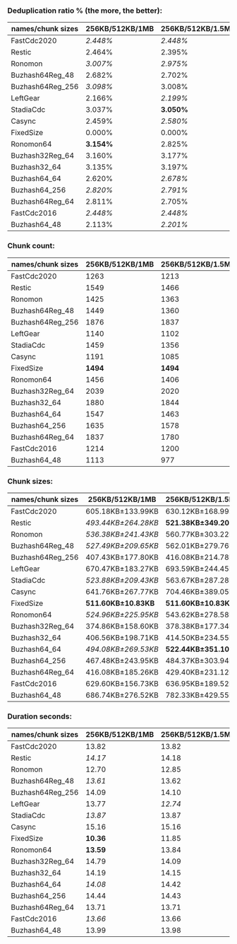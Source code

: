 ### Deduplication ratio % (the more, the better):

| names/chunk sizes | 256KB/512KB/1MB | 256KB/512KB/1.5MB | 256KB/512KB/2MB | 128KB/512KB/2MB | 256KB/512KB/640KB | 256KB/512KB/768KB | 256KB/512KB/896KB | 384KB/512KB/768KB | 256KB/512KB/2.5MB | 256KB/512KB/4MB |
| --------------- | ------------- | --------------- | ------------- | ------------- | --------------- | --------------- | --------------- | --------------- | --------------- | ------------- |
| FastCdc2020     | *2.448%*      | *2.448%*        | *2.448%*      | **2.511%**    | 1.728%          | 2.292%          | *2.463%*        | 1.941%          | *2.448%*        | *2.448%*      |
| Restic          | 2.464%        | 2.395%          | 2.196%        | *2.521%*      | 2.205%          | *2.535%*        | **2.550%**      | 2.375%          | 2.196%          | 2.196%        |
| Ronomon         | *3.007%*      | *2.975%*        | *2.975%*      | 2.821%        | 2.917%          | 2.857%          | **3.071%**      | 1.612%          | *2.975%*        | *2.975%*      |
| Buzhash64Reg_48 | 2.682%        | 2.702%          | 2.702%        | *2.751%*      | **2.935%**      | 2.690%          | *2.815%*        | 2.372%          | 2.702%          | 2.702%        |
| Buzhash64Reg_256 | *3.098%*      | 3.008%          | 3.008%        | **3.441%**    | *3.077%*        | 3.057%          | 3.057%          | 2.432%          | 3.008%          | 3.008%        |
| LeftGear        | 2.166%        | *2.199%*        | *2.199%*      | **2.460%**    | 1.574%          | 1.351%          | 1.734%          | 1.433%          | *2.199%*        | *2.199%*      |
| StadiaCdc       | 3.037%        | **3.050%**      | **3.050%**    | 2.622%        | 3.018%          | **3.050%**      | 3.037%          | 2.213%          | 2.940%          | **3.050%**    |
| Casync          | 2.459%        | *2.580%*        | *2.580%*      | **2.710%**    | 2.301%          | 2.356%          | 2.146%          | 2.100%          | *2.580%*        | *2.580%*      |
| FixedSize       | 0.000%        | 0.000%          | 0.000%        | 0.000%        | 0.000%          | 0.000%          | 0.000%          | 0.000%          | 0.000%          | 0.000%        |
| Ronomon64       | **3.154%**    | 2.825%          | *3.075%*      | *3.093%*      | 2.366%          | 2.643%          | 3.074%          | 1.760%          | *3.075%*        | *3.075%*      |
| Buzhash32Reg_64 | 3.160%        | 3.177%          | 3.197%        | **3.892%**    | *3.327%*        | *3.284%*        | 3.226%          | 2.560%          | 3.197%          | 3.197%        |
| Buzhash32_64    | 3.135%        | 3.197%          | *3.251%*      | **3.948%**    | 3.188%          | 3.193%          | 3.201%          | 1.831%          | *3.251%*        | *3.251%*      |
| Buzhash64_64    | 2.620%        | *2.678%*        | *2.678%*      | **3.094%**    | 2.552%          | 2.615%          | 2.568%          | 2.350%          | 2.666%          | *2.678%*      |
| Buzhash64_256   | *2.820%*      | *2.791%*        | *2.791%*      | **3.369%**    | 2.423%          | 2.644%          | 2.614%          | 1.799%          | *2.791%*        | *2.791%*      |
| Buzhash64Reg_64 | 2.811%        | 2.705%          | 2.705%        | **3.491%**    | *3.187%*        | *2.842%*        | 2.811%          | 2.664%          | 2.705%          | 2.705%        |
| FastCdc2016     | *2.448%*      | *2.448%*        | *2.448%*      | **2.511%**    | 1.743%          | 2.236%          | 2.291%          | 1.900%          | *2.448%*        | *2.448%*      |
| Buzhash64_48    | 2.113%        | *2.201%*        | **2.268%**    | **2.268%**    | 1.774%          | 1.528%          | 1.732%          | 1.287%          | 1.760%          | 2.000%        |

### Chunk count:

| names/chunk sizes | 256KB/512KB/1MB | 256KB/512KB/1.5MB | 256KB/512KB/2MB | 128KB/512KB/2MB | 256KB/512KB/640KB | 256KB/512KB/768KB | 256KB/512KB/896KB | 384KB/512KB/768KB | 256KB/512KB/2.5MB | 256KB/512KB/4MB |
| --------------- | ------------- | --------------- | ------------- | ------------- | --------------- | --------------- | --------------- | --------------- | --------------- | ------------- |
| FastCdc2020     | 1263          | 1213            | *1204*        | 1258          | 1696            | 1428            | 1305            | 1399            | *1199*          | **1195**      |
| Restic          | 1549          | 1466            | 1440          | 2108          | 1752            | 1644            | 1585            | **1341**        | *1433*          | *1426*        |
| Ronomon         | 1425          | 1363            | 1354          | *1335*        | 1643            | 1523            | 1471            | **1274**        | 1352            | *1351*        |
| Buzhash64Reg_48 | 1449          | 1360            | *1346*        | 1361          | 1745            | 1591            | 1495            | 1485            | *1337*          | **1336**      |
| Buzhash64Reg_256 | 1876          | 1837            | 1830          | 2451          | 2035            | 1961            | 1912            | **1622**        | *1829*          | *1829*        |
| LeftGear        | 1140          | 1102            | *1098*        | 1143          | 1309            | 1213            | 1164            | 1191            | *1096*          | **1094**      |
| StadiaCdc       | 1459          | 1356            | 1345          | *1337*        | 1758            | 1618            | 1520            | 1499            | *1338*          | **1333**      |
| Casync          | 1191          | 1085            | *1046*        | 1282          | 1462            | 1340            | 1257            | 1180            | *1033*          | **1018**      |
| FixedSize       | **1494**      | **1494**        | **1494**      | **1494**      | **1494**        | **1494**        | **1494**        | **1494**        | **1494**        | **1494**      |
| Ronomon64       | 1456          | 1406            | 1396          | *1383*        | 1634            | 1538            | 1478            | **1284**        | 1394            | *1393*        |
| Buzhash32Reg_64 | 2039          | 2020            | 2016          | 3001          | 2164            | 2112            | 2071            | **1658**        | *2014*          | *2014*        |
| Buzhash32_64    | 1880          | 1844            | 1837          | 2877          | 1990            | 1927            | 1897            | **1479**        | *1833*          | *1829*        |
| Buzhash64_64    | 1547          | 1463            | 1439          | 2149          | 1757            | 1653            | 1591            | **1330**        | *1428*          | *1418*        |
| Buzhash64_256   | 1635          | 1578            | 1561          | 2298          | 1804            | 1728            | 1670            | **1371**        | *1557*          | *1553*        |
| Buzhash64Reg_64 | 1837          | 1780            | 1772          | 2397          | 2012            | 1927            | 1875            | **1602**        | *1771*          | *1769*        |
| FastCdc2016     | 1214          | 1200            | *1196*        | 1250          | 1343            | 1263            | 1228            | 1230            | *1194*          | **1191**      |
| Buzhash64_48    | 1113          | 977             | *918*         | 1065          | 1418            | 1278            | 1163            | 1139            | *893*           | **867**       |

### Chunk sizes:

| names/chunk sizes | 256KB/512KB/1MB     | 256KB/512KB/1.5MB    | 256KB/512KB/2MB     | 128KB/512KB/2MB     | 256KB/512KB/640KB    | 256KB/512KB/768KB    | 256KB/512KB/896KB    | 384KB/512KB/768KB    | 256KB/512KB/2.5MB   | 256KB/512KB/4MB      |
| --------------- | ------------------- | -------------------- | ------------------- | ------------------- | -------------------- | -------------------- | -------------------- | -------------------- | ------------------- | -------------------- |
| FastCdc2020     | 605.18KB±133.99KB   | 630.12KB±168.99KB    | 634.83KB±186.53KB   | 607.58KB±210.99KB   | *450.67KB±121.67KB*  | **535.25KB±114.12KB** | 585.70KB±123.44KB    | *546.34KB±106.88KB*  | 637.48KB±205.01KB   | 639.61KB±228.92KB    |
| Restic          | *493.44KB±264.28KB* | **521.38KB±349.20KB** | *530.79KB±392.99KB* | 362.59KB±373.54KB   | 436.26KB±156.98KB    | 464.92KB±199.07KB    | 482.23KB±234.27KB    | 569.97KB±156.06KB    | 533.38KB±417.47KB   | 536.00KB±444.95KB    |
| Ronomon         | *536.38KB±241.43KB* | 560.77KB±303.22KB    | 564.50KB±320.74KB   | 572.54KB±335.60KB   | 465.21KB±141.08KB    | *501.86KB±182.13KB*  | **519.60KB±215.38KB** | 599.95KB±140.43KB    | 565.34KB±326.18KB   | 565.76KB±333.13KB    |
| Buzhash64Reg_48 | *527.49KB±209.65KB* | 562.01KB±279.76KB    | 567.86KB±304.85KB   | 561.60KB±409.13KB   | 438.01KB±112.78KB    | 480.41KB±149.49KB    | **511.26KB±184.34KB** | *514.70KB±107.63KB*  | 571.68KB±326.36KB   | 572.11KB±328.83KB    |
| Buzhash64Reg_256 | 407.43KB±177.80KB   | 416.08KB±214.78KB    | 417.67KB±223.98KB   | 311.85KB±288.14KB   | 375.60KB±113.48KB    | 389.77KB±141.30KB    | 399.76KB±160.63KB    | **471.23KB±92.87KB** | *417.90KB±226.60KB* | *417.90KB±226.60KB*  |
| LeftGear        | 670.47KB±183.27KB   | 693.59KB±244.45KB    | 696.12KB±262.32KB   | 668.71KB±280.04KB   | **583.91KB±81.28KB** | *630.12KB±121.34KB*  | 656.65KB±158.13KB    | *641.76KB±103.92KB*  | 697.39KB±271.84KB   | 698.66KB±300.58KB    |
| StadiaCdc       | *523.88KB±209.43KB* | 563.67KB±287.28KB    | 568.28KB±306.38KB   | 571.68KB±421.22KB   | 434.78KB±112.70KB    | 472.40KB±149.62KB    | *502.85KB±180.90KB*  | **509.90KB±101.45KB** | 571.25KB±324.82KB   | 573.40KB±340.68KB    |
| Casync          | 641.76KB±267.77KB   | 704.46KB±389.05KB    | 730.72KB±458.96KB   | *596.21KB±462.26KB* | **522.80KB±132.75KB** | *570.40KB±182.12KB*  | 608.06KB±227.91KB    | 647.74KB±135.17KB    | 739.92KB±499.26KB   | 750.82KB±560.97KB    |
| FixedSize       | **511.60KB±10.83KB** | **511.60KB±10.83KB** | **511.60KB±10.83KB** | **511.60KB±10.83KB** | **511.60KB±10.83KB** | **511.60KB±10.83KB** | **511.60KB±10.83KB** | **511.60KB±10.83KB** | **511.60KB±10.83KB** | **511.60KB±10.83KB** |
| Ronomon64       | *524.96KB±225.95KB* | 543.62KB±278.58KB    | 547.52KB±292.67KB   | 552.67KB±313.05KB   | 467.77KB±136.58KB    | *496.97KB±175.50KB*  | **517.14KB±204.91KB** | 595.28KB±139.45KB    | 548.30KB±299.21KB   | 548.70KB±302.21KB    |
| Buzhash32Reg_64 | 374.86KB±158.60KB   | 378.38KB±177.34KB    | 379.13KB±183.62KB   | 254.69KB±207.05KB   | 353.21KB±104.48KB    | 361.90KB±125.84KB    | 369.07KB±142.29KB    | **461.00KB±86.96KB** | *379.51KB±188.44KB* | *379.51KB±188.98KB*  |
| Buzhash32_64    | 406.56KB±198.71KB   | 414.50KB±234.55KB    | 416.08KB±251.36KB   | 265.67KB±231.98KB   | 384.09KB±135.96KB    | 396.65KB±163.86KB    | 402.92KB±183.94KB    | **516.79KB±137.90KB** | *416.99KB±260.83KB* | *417.90KB±283.61KB*  |
| Buzhash64_64    | *494.08KB±269.53KB* | **522.44KB±351.10KB** | *531.16KB±389.90KB* | 355.67KB±366.38KB   | 435.02KB±157.66KB    | 462.39KB±202.19KB    | 480.41KB±238.33KB    | 574.69KB±156.19KB    | 535.25KB±420.44KB   | 539.02KB±444.49KB    |
| Buzhash64_256   | 467.48KB±243.95KB   | 484.37KB±303.94KB    | *489.65KB±328.64KB* | 332.61KB±314.44KB   | 423.69KB±151.60KB    | 442.32KB±187.53KB    | 457.69KB±219.43KB    | 557.50KB±150.88KB    | *490.90KB±340.64KB* | **492.17KB±347.82KB** |
| Buzhash64Reg_64 | 416.08KB±185.26KB   | 429.40KB±231.12KB    | 431.34KB±242.99KB   | 318.87KB±296.59KB   | 379.89KB±114.56KB    | 396.65KB±142.43KB    | 407.65KB±167.03KB    | **477.11KB±97.84KB** | *431.58KB±248.59KB* | *432.07KB±257.44KB*  |
| FastCdc2016     | 629.60KB±156.73KB   | 636.95KB±189.52KB    | 639.08KB±210.84KB   | *611.47KB±232.15KB* | **569.13KB±88.37KB** | *605.18KB±117.40KB*  | 622.42KB±142.65KB    | 621.41KB±98.18KB     | 640.15KB±224.64KB   | 641.76KB±254.49KB    |
| Buzhash64_48    | 686.74KB±276.52KB   | 782.33KB±429.55KB    | 832.61KB±531.08KB   | 717.69KB±542.95KB   | **539.02KB±132.51KB** | *598.07KB±182.67KB*  | *657.21KB±228.42KB*  | 671.06KB±129.26KB    | 855.92KB±605.17KB   | 881.59KB±686.31KB    |

### Duration seconds:

| names/chunk sizes | 256KB/512KB/1MB | 256KB/512KB/1.5MB | 256KB/512KB/2MB | 128KB/512KB/2MB | 256KB/512KB/640KB | 256KB/512KB/768KB | 256KB/512KB/896KB | 384KB/512KB/768KB | 256KB/512KB/2.5MB | 256KB/512KB/4MB |
| --------------- | ------------- | --------------- | ------------- | ------------- | --------------- | --------------- | --------------- | --------------- | --------------- | ------------- |
| FastCdc2020     | 13.82         | 13.82           | 13.83         | 13.83         | 13.82           | *13.82*         | *13.82*         | **13.82**       | 13.83           | 13.85         |
| Restic          | *14.17*       | 14.18           | 14.19         | 14.18         | **14.17**       | 14.17           | 14.17           | *14.17*         | 14.18           | 14.20         |
| Ronomon         | 12.70         | 12.85           | 12.94         | 13.28         | *12.70*         | *12.63*         | 12.74           | **12.58**       | 13.02           | 13.37         |
| Buzhash64Reg_48 | *13.61*       | 13.62           | 13.62         | 13.62         | 13.62           | **13.61**       | 13.61           | *13.61*         | 13.62           | 13.64         |
| Buzhash64Reg_256 | 14.09         | 14.10           | 14.11         | 14.10         | **14.09**       | *14.09*         | 14.10           | *14.09*         | 14.11           | 14.12         |
| LeftGear        | 13.77         | *12.74*         | 12.80         | 13.25         | 12.93           | 13.53           | *12.50*         | **12.14**       | 13.36           | 13.76         |
| StadiaCdc       | *13.87*       | 13.87           | 13.88         | 13.88         | **13.86**       | 13.87           | 13.87           | *13.87*         | 13.89           | 13.90         |
| Casync          | 15.16         | 15.16           | 15.16         | 15.35         | *15.15*         | 15.16           | *15.15*         | **15.15**       | 15.17           | 15.18         |
| FixedSize       | **10.36**     | 11.85           | 12.35         | 12.64         | 11.99           | *10.71*         | 12.09           | *10.37*         | 12.53           | 13.30         |
| Ronomon64       | **13.59**     | 13.84           | *13.73*       | 13.81         | 13.80           | 13.81           | *13.65*         | 13.77           | 13.75           | 13.83         |
| Buzhash32Reg_64 | 14.79         | 14.09           | 14.27         | *13.11*       | **13.07**       | 14.79           | 14.08           | *14.07*         | 14.07           | 14.29         |
| Buzhash32_64    | 14.19         | 14.15           | **14.10**     | 14.52         | 14.49           | 14.20           | 14.14           | *14.13*         | *14.12*         | 14.54         |
| Buzhash64_64    | *14.08*       | 14.42           | 14.35         | 14.32         | *14.20*         | **14.08**       | 14.42           | 14.42           | 14.41           | 14.37         |
| Buzhash64_256   | 14.44         | 14.43           | 14.45         | 14.45         | *14.43*         | *14.43*         | **14.43**       | 14.43           | 14.45           | 14.47         |
| Buzhash64Reg_64 | 13.71         | 13.71           | 13.72         | 13.72         | 13.71           | **13.71**       | *13.71*         | *13.71*         | 13.72           | 13.74         |
| FastCdc2016     | *13.66*       | 13.66           | 13.67         | 13.67         | *13.66*         | 13.66           | 13.66           | **13.65**       | 13.67           | 13.69         |
| Buzhash64_48    | 13.99         | 13.98           | 14.00         | 14.00         | **13.98**       | *13.98*         | 13.99           | *13.98*         | 14.00           | 14.01         |
